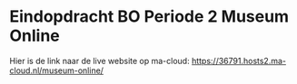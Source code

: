 # Eindopdracht BO Periode 2 Museum Online

Hier is de link naar de live website op ma-cloud:
https://36791.hosts2.ma-cloud.nl/museum-online/
